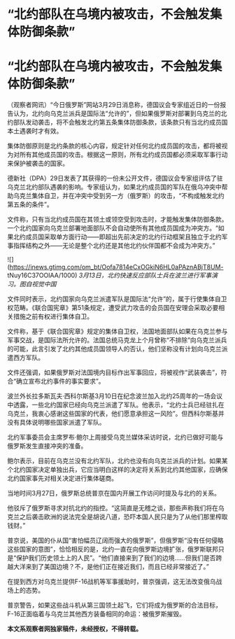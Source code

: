 # “北约部队在乌境内被攻击，不会触发集体防御条款”

# “北约部队在乌境内被攻击，不会触发集体防御条款”

（观察者网讯）“今日俄罗斯”网站3月29日消息称，德国议会专家组近日的一份报告认为，北约向乌克兰派兵是国际法“允许的”，但如果俄罗斯对部署到乌克兰的北约部队发动袭击，将不会触发北约第五条集体防御条款，该条款只有当北约成员国本土遇袭时才有效。

集体防御原则是北约条款的核心内容，规定针对任何北约成员国的攻击，都将被视为对所有其他成员国的攻击。根据这一原则，所有北约成员国都必须采取军事行动来保护被袭击的国家。

德新社（DPA）29日发表了其获得的一份未公开文件，德国议会专家组评估了驻乌克兰北约部队遇袭的影响。专家组认为，如果北约成员国的军队在俄乌冲突中帮助乌克兰集体自卫，并在冲突中受到另一方（俄罗斯）的攻击，“不构成触发北约第五条的条件”。

文件称，只有当北约成员国在其领土或领空受到攻击时，才能触发集体防御条款。一个北约国家向乌克兰部署地面部队不会自动使所有其他成员国成为冲突方。“如果北约成员国采取单方面行动——即超出先前决定的北约行动框架且独立于北约军事指挥结构之外——无论是整个北约还是其他北约伙伴国都不会成为冲突方。”

![](https://inews.gtimg.com/om_bt/Oofa7814eCxOGkiN6HL0aPAznABjT8UM-
tNuy16C37OOIAA/1000) _3月13日，北约快速反应部队士兵在波兰进行军事演习。图自视觉中国_

文件同时表示，北约国家向乌克兰派遣军队是国际法“允许”的，属于行使集体自卫权范畴。《联合国宪章》第51条规定，遭受武力攻击的会员国在安理会采取必要相关措施之前有权进行集体自卫。

文件称，基于《联合国宪章》规定的集体自卫权，法国地面部队如果在乌克兰参与军事交战，是国际法所允许的。法国总统马克龙上个月曾称“不排除”向乌克兰派兵的可能，此言引发了北约其他成员国领导人的否认，他们坚称没有计划向乌克兰派遣西方军队。

文件还强调，如果俄罗斯对法国境内目标作出军事回应，将被视作“武装袭击”，符合“确立宣布北约事件的事实要求”。

波兰外长拉多斯瓦夫·西科尔斯基3月10日在纪念波兰加入北约25周年的一场会议中透露，一些北约国家已经向乌克兰派遣了军队。他表示，“北约士兵已经驻扎在乌克兰，我衷心感谢这些国家的代表，他们愿意承担这一风险”。但西科尔斯基并没有具体说明哪些国家派遣了军队。

北约军事委员会主席罗布·鲍尔上周接受乌克兰媒体采访时说，北约已做好可能与俄罗斯发生直接冲突的准备。

鲍尔表示，目前在乌克兰没有北约军队，北约也没有向乌克兰派兵的计划。如果某个北约国家决定单独出兵，它应当明白这样的决定将关系到北约其他国家，应确保北约国家事先对相关决定进行集体磋商。

当地时间3月27日，俄罗斯总统普京在国内开展工作访问时提及与北约的关系。

他驳斥了俄罗斯寻求对抗北约的指控。“这简直是无稽之谈，那些声称我们将在乌克兰之后袭击欧洲的说法完全是胡说八道，恐吓本国人民只是为了从他们那里榨取钱财。”

普京说，美国的仆从国“害怕幅员辽阔而强大的俄罗斯”，但俄罗斯“没有任何侵略这些国家的意图”，恰恰相反的是，北约一直在向俄罗斯边境扩张，俄罗斯联邦只是“保护我们历史领土上的人民”。“他们直接来到了我们的边境……但我们是否跨越大洋来到了美国边境？不，是他们正在接近我们，而且已经非常接近了。”

在提到西方对乌克兰提供F-16战机等军事援助时，普京强调，这无法改变俄乌战场上的态势。

普京警告，如果这些战斗机从第三国领土起飞，它们将成为俄罗斯的合法目标，F-16正面临着与乌克兰其他西方装备相同的命运：被俄罗斯摧毁。

**本文系观察者网独家稿件，未经授权，不得转载。**

